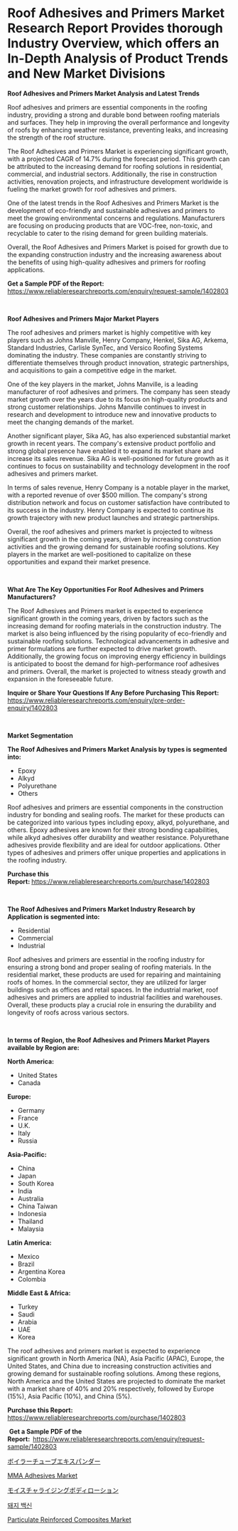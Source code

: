 <p><h1>Roof Adhesives and Primers Market Research Report Provides thorough Industry Overview, which offers an In-Depth Analysis of Product Trends and New Market Divisions</h1></p><p><strong>Roof Adhesives and Primers Market Analysis and Latest Trends</strong></p>
<p><p>Roof adhesives and primers are essential components in the roofing industry, providing a strong and durable bond between roofing materials and surfaces. They help in improving the overall performance and longevity of roofs by enhancing weather resistance, preventing leaks, and increasing the strength of the roof structure.</p><p>The Roof Adhesives and Primers Market is experiencing significant growth, with a projected CAGR of 14.7% during the forecast period. This growth can be attributed to the increasing demand for roofing solutions in residential, commercial, and industrial sectors. Additionally, the rise in construction activities, renovation projects, and infrastructure development worldwide is fueling the market growth for roof adhesives and primers.</p><p>One of the latest trends in the Roof Adhesives and Primers Market is the development of eco-friendly and sustainable adhesives and primers to meet the growing environmental concerns and regulations. Manufacturers are focusing on producing products that are VOC-free, non-toxic, and recyclable to cater to the rising demand for green building materials.</p><p>Overall, the Roof Adhesives and Primers Market is poised for growth due to the expanding construction industry and the increasing awareness about the benefits of using high-quality adhesives and primers for roofing applications.</p></p>
<p><strong>Get a Sample PDF of the Report:&nbsp;</strong> <a href="https://www.reliableresearchreports.com/enquiry/request-sample/1402803">https://www.reliableresearchreports.com/enquiry/request-sample/1402803</a></p>
<p>&nbsp;</p>
<p><strong>Roof Adhesives and Primers Major Market Players</strong></p>
<p><p>The roof adhesives and primers market is highly competitive with key players such as Johns Manville, Henry Company, Henkel, Sika AG, Arkema, Standard Industries, Carlisle SynTec, and Versico Roofing Systems dominating the industry. These companies are constantly striving to differentiate themselves through product innovation, strategic partnerships, and acquisitions to gain a competitive edge in the market.</p><p>One of the key players in the market, Johns Manville, is a leading manufacturer of roof adhesives and primers. The company has seen steady market growth over the years due to its focus on high-quality products and strong customer relationships. Johns Manville continues to invest in research and development to introduce new and innovative products to meet the changing demands of the market.</p><p>Another significant player, Sika AG, has also experienced substantial market growth in recent years. The company's extensive product portfolio and strong global presence have enabled it to expand its market share and increase its sales revenue. Sika AG is well-positioned for future growth as it continues to focus on sustainability and technology development in the roof adhesives and primers market.</p><p>In terms of sales revenue, Henry Company is a notable player in the market, with a reported revenue of over $500 million. The company's strong distribution network and focus on customer satisfaction have contributed to its success in the industry. Henry Company is expected to continue its growth trajectory with new product launches and strategic partnerships.</p><p>Overall, the roof adhesives and primers market is projected to witness significant growth in the coming years, driven by increasing construction activities and the growing demand for sustainable roofing solutions. Key players in the market are well-positioned to capitalize on these opportunities and expand their market presence.</p></p>
<p>&nbsp;</p>
<p><strong>What Are The Key Opportunities For Roof Adhesives and Primers Manufacturers?</strong></p>
<p><p>The Roof Adhesives and Primers market is expected to experience significant growth in the coming years, driven by factors such as the increasing demand for roofing materials in the construction industry. The market is also being influenced by the rising popularity of eco-friendly and sustainable roofing solutions. Technological advancements in adhesive and primer formulations are further expected to drive market growth. Additionally, the growing focus on improving energy efficiency in buildings is anticipated to boost the demand for high-performance roof adhesives and primers. Overall, the market is projected to witness steady growth and expansion in the foreseeable future.</p></p>
<p><strong>Inquire or Share Your Questions If Any Before Purchasing This Report:</strong> <a href="https://www.reliableresearchreports.com/enquiry/pre-order-enquiry/1402803">https://www.reliableresearchreports.com/enquiry/pre-order-enquiry/1402803</a></p>
<p>&nbsp;</p>
<p><strong>Market Segmentation</strong></p>
<p><strong>The Roof Adhesives and Primers Market Analysis by types is segmented into:</strong></p>
<p><ul><li>Epoxy</li><li>Alkyd</li><li>Polyurethane</li><li>Others</li></ul></p>
<p><p>Roof adhesives and primers are essential components in the construction industry for bonding and sealing roofs. The market for these products can be categorized into various types including epoxy, alkyd, polyurethane, and others. Epoxy adhesives are known for their strong bonding capabilities, while alkyd adhesives offer durability and weather resistance. Polyurethane adhesives provide flexibility and are ideal for outdoor applications. Other types of adhesives and primers offer unique properties and applications in the roofing industry.</p></p>
<p><strong>Purchase this Report:&nbsp;</strong><a href="https://www.reliableresearchreports.com/purchase/1402803">https://www.reliableresearchreports.com/purchase/1402803</a></p>
<p>&nbsp;</p>
<p><strong>The Roof Adhesives and Primers Market Industry Research by Application is segmented into:</strong></p>
<p><ul><li>Residential</li><li>Commercial</li><li>Industrial</li></ul></p>
<p><p>Roof adhesives and primers are essential in the roofing industry for ensuring a strong bond and proper sealing of roofing materials. In the residential market, these products are used for repairing and maintaining roofs of homes. In the commercial sector, they are utilized for larger buildings such as offices and retail spaces. In the industrial market, roof adhesives and primers are applied to industrial facilities and warehouses. Overall, these products play a crucial role in ensuring the durability and longevity of roofs across various sectors.</p></p>
<p>&nbsp;</p>
<p><strong>In terms of Region, the Roof Adhesives and Primers Market Players available by Region are:</strong></p>
<p>
    <p> <strong> North America: </strong>
        <ul>
            <li>United States</li>
            <li>Canada</li>
        </ul>
        </p> 
    <p> <strong> Europe: </strong>
        <ul>
            <li>Germany</li>
            <li>France</li>
            <li>U.K.</li>
            <li>Italy</li>
            <li>Russia</li>
        </ul>
        </p> 
    <p> <strong> Asia-Pacific: </strong>
        <ul>
            <li>China</li>
            <li>Japan</li>
            <li>South Korea</li>
            <li>India</li>
            <li>Australia</li>
            <li>China Taiwan</li>
            <li>Indonesia</li>
            <li>Thailand</li>
            <li>Malaysia</li>
        </ul>
        </p> 
    <p> <strong> Latin America: </strong>
        <ul>
            <li>Mexico</li>
            <li>Brazil</li>
            <li>Argentina Korea</li>
            <li>Colombia</li>
        </ul>
        </p> 
    <p> <strong> Middle East & Africa: </strong>
        <ul>
            <li>Turkey</li>
            <li>Saudi</li>
            <li>Arabia</li>
            <li>UAE</li>
            <li>Korea</li>
        </ul>
    </p>
    </p>
<p><p>The roof adhesives and primers market is expected to experience significant growth in North America (NA), Asia Pacific (APAC), Europe, the United States, and China due to increasing construction activities and growing demand for sustainable roofing solutions. Among these regions, North America and the United States are projected to dominate the market with a market share of 40% and 20% respectively, followed by Europe (15%), Asia Pacific (10%), and China (5%).</p></p>
<p><strong>Purchase this Report: </strong><a href="https://www.reliableresearchreports.com/purchase/1402803">https://www.reliableresearchreports.com/purchase/1402803</a></p>
<p>&nbsp;<strong>Get a Sample PDF of the Report:&nbsp;&nbsp;</strong><a href="https://www.reliableresearchreports.com/enquiry/request-sample/1402803">https://www.reliableresearchreports.com/enquiry/request-sample/1402803</a></p>
<p><strong></strong></p>
<p><p><a href="https://medium.com/@sarahfahey88/%E3%83%9C%E3%82%A4%E3%83%A9%E3%83%BC%E3%83%81%E3%83%A5%E3%83%BC%E3%83%96%E3%82%A8%E3%82%AD%E3%82%B9%E3%83%91%E3%83%B3%E3%83%80%E3%83%BC%E5%B8%82%E5%A0%B4-%E5%B8%82%E5%A0%B4%E3%81%AEcagr-%E5%B8%82%E5%A0%B4%E3%83%88%E3%83%AC%E3%83%B3%E3%83%89-%E3%81%8A%E3%82%88%E3%81%B3%E6%88%90%E9%95%B7%E6%88%A6%E7%95%A5%E3%81%AB%E5%AF%BE%E3%81%99%E3%82%8B%E6%B4%9E%E5%AF%9F-c7728fac407d">ボイラーチューブエキスパンダー</a></p><p><a href="https://view.publitas.com/reportprime-1/global-mma-adhesives-market-size-and-market-trends-insights-and-projections-from-2024-to-2031/">MMA Adhesives Market</a></p><p><a href="https://medium.com/@sarahfahey88/2024%E5%B9%B4%E3%81%8B%E3%82%892031%E5%B9%B4%E3%81%BE%E3%81%A7%E3%81%AE%E6%9C%9F%E9%96%93%E3%81%AE%E4%BF%9D%E6%B9%BF%E3%83%9C%E3%83%87%E3%82%A3%E3%83%AD%E3%83%BC%E3%82%B7%E3%83%A7%E3%83%B3%E5%B8%82%E5%A0%B4%E5%88%86%E6%9E%90%E3%81%A8%E8%A6%8F%E6%A8%A1%E4%BA%88%E6%B8%AC-a1d89f4bd57e">モイスチャライジングボディローション</a></p><p><a href="https://medium.com/@tracycui_1231/%EB%8F%BC%EC%A7%80-%EB%B0%B1%EC%8B%A0-%EC%8B%9C%EC%9E%A5%EC%9D%80-%EC%8B%9C%EC%9E%A5-%EC%A0%90%EC%9C%A0%EC%9C%A8-%EC%8B%9C%EC%9E%A5-%EB%8F%99%ED%96%A5-%EB%B0%8F-%EC%8B%9C%EC%9E%A5-%EC%84%B1%EC%9E%A5%EC%97%90-%EB%8C%80%ED%95%9C-%EC%A0%95%EB%B3%B4%EB%A5%BC-%EC%A0%9C%EA%B3%B5%ED%95%A9%EB%8B%88%EB%8B%A4-057d6e2b29ad">돼지 백신</a></p><p><a href="https://view.publitas.com/reportprime-1/particulate-reinforced-composites-market-dynamics-2024-2031-also-about-its-market-trends-projections-and-opportunities/">Particulate Reinforced Composites Market</a></p></p>